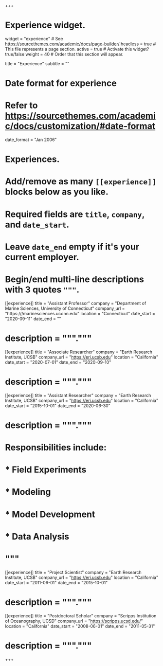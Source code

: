 +++
# Experience widget.
widget = "experience"  # See https://sourcethemes.com/academic/docs/page-builder/
headless = true  # This file represents a page section.
active = true  # Activate this widget? true/false
weight = 40  # Order that this section will appear.

title = "Experience"
subtitle = ""

# Date format for experience
#   Refer to https://sourcethemes.com/academic/docs/customization/#date-format
date_format = "Jan 2006"

# Experiences.
#   Add/remove as many `[[experience]]` blocks below as you like.
#   Required fields are `title`, `company`, and `date_start`.
#   Leave `date_end` empty if it's your current employer.
#   Begin/end multi-line descriptions with 3 quotes `"""`.
[[experience]]
  title = "Assistant Professor"
  company = "Department of Marine Sciences, University of Connecticut"
  company_url = "https:///marinesciences.uconn.edu"
  location = "Connecticut"
  date_start = "2020-09-11"
  date_end = ""
#  description = """."""



[[experience]]
  title = "Associate Researcher"
  company = "Earth Research Institute, UCSB"
  company_url = "https://eri.ucsb.edu"
  location = "California"
  date_start = "2020-07-01"
  date_end = "2020-09-10"
#  description = """."""


[[experience]]
  title = "Assistant Researcher"
  company = "Earth Research Institute, UCSB"
  company_url = "https://eri.ucsb.edu"
  location = "California"
  date_start = "2015-10-01"
  date_end = "2020-06-30"
#  description = """."""
 # Responsibilities include:
  
 # * Field Experiments
 # * Modeling
 # * Model Development
 # * Data Analysis
 # """


[[experience]]
  title = "Project Scientist"
  company = "Earth Research Institute, UCSB"
  company_url = "https://eri.ucsb.edu"
  location = "California"
  date_start = "2011-06-01"
  date_end = "2015-10-01"
#  description = """."""


[[experience]]
  title = "Postdoctoral Scholar"
  company = "Scripps Institution of Oceanography, UCSD"
  company_url = "https://scripps.ucsd.edu/"
  location = "California"
  date_start = "2008-06-01"
  date_end = "2011-05-31"
#  description = """."""

+++
